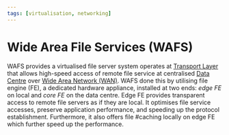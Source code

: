 ```yaml
---
tags: [virtualisation, networking]
---
```


# Wide Area File Services (WAFS)

WAFS provides a virtualised file server system operates at [Transport Layer](202206131837.md)
that allows high-speed access of remote file service at centralised [Data Centre](202210012205.md)
over [Wide Area Network (WAN)](202207150833.md). WAFS done this by utilising file
engine (FE), a dedicated hardware appliance, installed at two
ends: *edge FE* on local and *core FE* on the data centre. Edge FE provides
transparent access to remote file servers as if they are local. It optimises
file service accesses, preserve application performance, and speeding up the
protocol establishment. Furthermore, it also offers file #caching locally on
edge FE which further speed up the performance.
